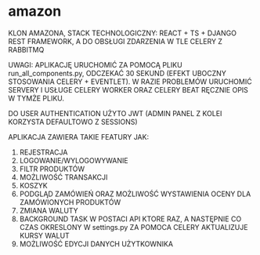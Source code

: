 # amazon

KLON AMAZONA, STACK TECHNOLOGICZNY: REACT + TS + DJANGO REST FRAMEWORK, A
DO OBSŁUGI ZDARZENIA W TLE CELERY Z RABBITMQ

UWAGI:
APLIKACJĘ URUCHOMIĆ ZA POMOCĄ PLIKU run_all_components.py, ODCZEKAĆ 30 SEKUND (EFEKT UBOCZNY STOSOWANIA CELERY + EVENTLET).
W RAZIE PROBLEMÓW URUCHOMIĆ SERVERY I USŁUGE CELERY WORKER ORAZ CELERY BEAT RĘCZNIE OPIS W TYMŻE PLIKU.

DO USER AUTHENTICATION UŻYTO JWT (ADMIN PANEL Z KOLEI KORZYSTA DEFAULTOWO Z SESSIONS)

APLIKACJA ZAWIERA TAKIE FEATURY JAK:
1. REJESTRACJA
2. LOGOWANIE/WYLOGOWYWANIE
3. FILTR PRODUKTÓW
4. MOŻLIWOŚĆ TRANSAKCJI 
5. KOSZYK
6. PODGLĄD ZAMÓWIEŃ ORAZ MOŻLIWOŚĆ WYSTAWIENIA OCENY DLA ZAMÓWIONYCH PRODUKTÓW
7. ZMIANA WALUTY
8. BACKGROUND TASK W POSTACI API KTORE RAZ, A NASTĘPNIE CO CZAS OKRESLONY W settings.py ZA POMOCA CELERY AKTUALIZUJE KURSY WALUT
9. MOŻLIWOŚĆ EDYCJI DANYCH UŻYTKOWNIKA
